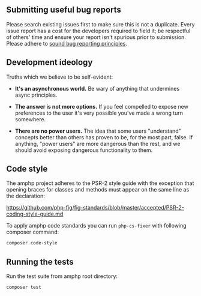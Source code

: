 ## Submitting useful bug reports

Please search existing issues first to make sure this is not a duplicate.
Every issue report has a cost for the developers required to field it; be
respectful of others' time and ensure your report isn't spurious prior to
submission. Please adhere to [sound bug reporting principles](http://www.chiark.greenend.org.uk/~sgtatham/bugs.html).

## Development ideology

Truths which we believe to be self-evident:

- **It's an asynchronous world.**  Be wary of anything that undermines
   async principles.

- **The answer is not more options.**  If you feel compelled to expose
   new preferences to the user it's very possible you've made a wrong
   turn somewhere.

- **There are no power users.** The idea that some users "understand"
   concepts better than others has proven to be, for the most part, false.
   If anything, "power users" are more dangerous than the rest, and we
   should avoid exposing dangerous functionality to them.

## Code style

The amphp project adheres to the PSR-2 style guide with the exception that
opening braces for classes and methods must appear on the same line as
the declaration:

https://github.com/php-fig/fig-standards/blob/master/accepted/PSR-2-coding-style-guide.md

To apply amphp code standards you can run `php-cs-fixer` with following composer command:

```bash
composer code-style
```

## Running the tests

Run the test suite from amphp root directory:

```bash
composer test
```
